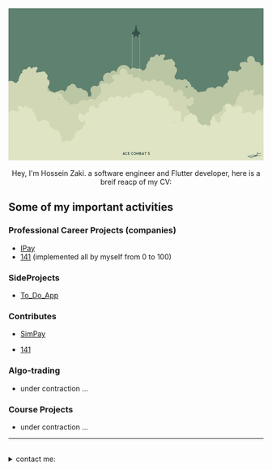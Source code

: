 <img width="2700" height="300" src="./images/90066.jpg">
<p align="center">
Hey, I'm Hossein Zaki. a software engineer and Flutter developer, here is a breif reacp of my CV:
</p>



## Some of my important activities

### Professional Career Projects (companies)
- [IPay](https://github.com/Hasanzakii/Ipay.git)
- [141](https://play.google.com/store/apps/details?id=ir.iran141.samix.android&pcampaignid=web_share) (implemented all by myself from 0 to 100)


### SideProjects
- [To_Do_App](https://github.com/spidercod/To_Do_app.git)


### Contributes
- [SimPay](https://github.com/spidercod/SimPay.git)

- [141](https://play.google.com/store/apps/details?id=ir.iran141.samix.android&pcampaignid=web_share)
  
### Algo-trading
- under contraction ...


### Course Projects
- under contraction ...
---
<br>
<details>
<summary>
   contact me:
</summary>
   
   - h.zaki1020@gmail.com
   - [LinkedIn](https://www.linkedin.com/in/hossein-z-3a0552234?utm_source=share&utm_campaign=share_via&utm_content=profile&utm_medium=android_app)

</details>
<br>
